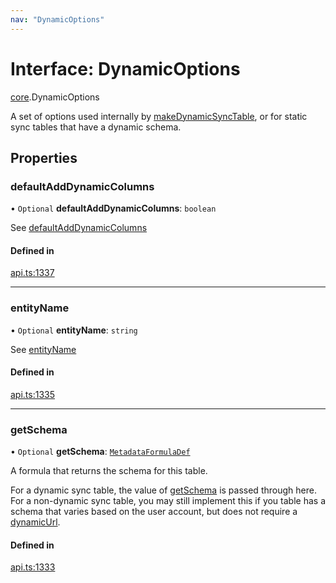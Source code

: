 ```yaml
---
nav: "DynamicOptions"
---
```

# Interface: DynamicOptions

[core](../modules/core.md).DynamicOptions

A set of options used internally by [makeDynamicSyncTable](../functions/core.makeDynamicSyncTable.md), or for static
sync tables that have a dynamic schema.

## Properties

### defaultAddDynamicColumns

• `Optional` **defaultAddDynamicColumns**: `boolean`

See [defaultAddDynamicColumns](core.DynamicSyncTableOptions.md#defaultadddynamiccolumns)

#### Defined in

[api.ts:1337](https://github.com/coda/packs-sdk/blob/main/api.ts#L1337)

___

### entityName

• `Optional` **entityName**: `string`

See [entityName](core.DynamicSyncTableOptions.md#entityname)

#### Defined in

[api.ts:1335](https://github.com/coda/packs-sdk/blob/main/api.ts#L1335)

___

### getSchema

• `Optional` **getSchema**: [`MetadataFormulaDef`](../types/core.MetadataFormulaDef.md)

A formula that returns the schema for this table.

For a dynamic sync table, the value of [getSchema](core.DynamicSyncTableOptions.md#getschema)
is passed through here. For a non-dynamic sync table, you may still implement
this if you table has a schema that varies based on the user account, but
does not require a [dynamicUrl](core.Sync.md#dynamicurl).

#### Defined in

[api.ts:1333](https://github.com/coda/packs-sdk/blob/main/api.ts#L1333)
